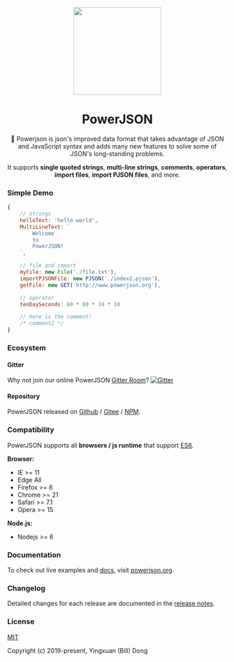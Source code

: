 <div align='center'>
<img src='https://powerjson.github.io/PowerJSON-Website/logo-noopa.jpeg' height='200px'>

<h1>PowerJSON</h1>

:clap: Powerjson is json's improved data format that takes advantage of JSON and JavaScript syntax and adds many new features to solve some of JSON's long-standing problems.

It supports **single quoted strings**, **multi-line strings**, **comments**, **operators**, **import files**, **import PJSON files**, and more.
</div>

### Simple Demo
```javascript
{
    // strings
    helloText: 'hello world',
    MultiLineText: `
        Welcome
        to
        PowerJSON!
    `,

    // file and import
    myFile: new File('./file.txt'),
    importPJSONFile: new PJSON('./index2.pjson'),
    getFile: new GET('http://www.powerjson.org'),

    // operator
    tenDaySeconds: 60 * 60 * 24 * 10

    // here is the comment!
    /* comment2 */
}
```

### Ecosystem
#### Gitter
Why not join our online PowerJSON [Gitter Room](https://gitter.im/powerjson-en/community?utm_source=badge&utm_medium=badge&utm_campaign=pr-badge)? [![Gitter](https://badges.gitter.im/powerjson-en/community.svg)](https://gitter.im/powerjson-en/community?utm_source=badge&utm_medium=badge&utm_campaign=pr-badge)

#### Repository
PowerJSON released on [Github](https://github.com/PowerJSON/PowerJSON) / [Gitee](https://gitee.com/PowerJSON/PowerJSON) / [NPM](https://www.npmjs.com/package/@powerjson/powerjson).

### Compatibility
PowerJSON supports all **browsers / js runtime** that support [ES6](https://caniuse.com/#feat=es6).

**Browser:**
- IE >= 11
- Edge All
- Firefox >= 6
- Chrome >= 21
- Safari >= 7.1
- Opera >= 15

**Node.js:**
- Nodejs >= 6

### Documentation
To check out live examples and [docs](http://www.powerjson.org/), visit [powerjson.org](http://www.powerjson.org).

### Changelog
Detailed changes for each release are documented in the [release notes](https://github.com/PowerJSON/PowerJSON/releases).

### License
[MIT](https://opensource.org/licenses/MIT)

Copyright (c) 2019-present, Yingxuan (Bill) Dong
